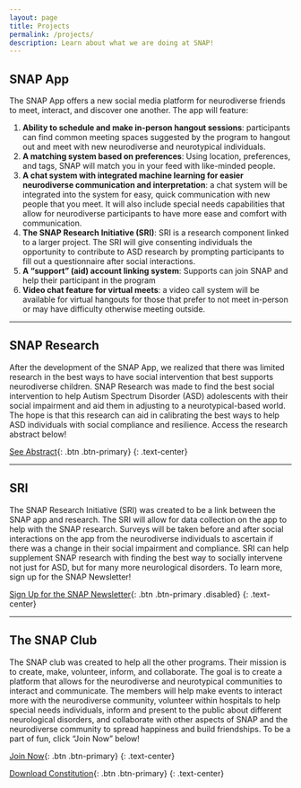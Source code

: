 ```yaml
---
layout: page
title: Projects
permalink: /projects/
description: Learn about what we are doing at SNAP!
---
```

## SNAP App
The SNAP App offers a new social media platform for neurodiverse friends to meet, interact, and discover one another. The app will feature:
1. **Ability to schedule and make in-person hangout sessions**: participants can find common meeting spaces suggested by the program to hangout out and meet with new neurodiverse and neurotypical individuals.
2.	**A matching system based on preferences**: Using location, preferences, and tags, SNAP will match you in your feed with like-minded people.
3.	**A chat system with integrated machine learning for easier neurodiverse communication and interpretation**: a chat system will be integrated into the system for easy, quick communication with new people that you meet. It will also include special needs capabilities that allow for neurodiverse participants to have more ease and comfort with communication.
4.	**The SNAP Research Initiative (SRI)**: SRI is a research component linked to a larger project. The SRI will give consenting individuals the opportunity to contribute to ASD research by prompting participants to fill out a questionnaire after social interactions.
5.	**A “support” (aid) account linking system**: Supports can join SNAP and help their participant in the program
6.	**Video chat feature for virtual meets**: a video call system will be available for virtual hangouts for those that prefer to not meet in-person or may have difficulty otherwise meeting outside.

---

## SNAP Research
After the development of the SNAP App, we realized that there was limited research in the best ways to have social intervention that best supports neurodiverse children. SNAP Research was made to find the best social intervention to help Autism Spectrum Disorder (ASD) adolescents with their social impairment and aid them in adjusting to a neurotypical-based world. The hope is that this research can aid in calibrating the best ways to help ASD individuals with social compliance and resilience. Access the research abstract below!

[See Abstract](/research-abstract/){: .btn .btn-primary}
{: .text-center}

---

## SRI
The SNAP Research Initiative (SRI) was created to be a link between the SNAP app and research. The SRI will allow for data collection on the app to help with the SNAP research. Surveys will be taken before and after social interactions on the app from the neurodiverse individuals to ascertain if there was a change in their social impairment and compliance. SRI can help supplement SNAP research with finding the best way to socially intervene not just for ASD, but for many more neurological disorders. To learn more, sign up for the SNAP Newsletter!

[Sign Up for the SNAP Newsletter](#sri){: .btn .btn-primary .disabled}
{: .text-center}

---

## The SNAP Club
The SNAP club was created to help all the other programs. Their mission is to create, make, volunteer, inform, and collaborate. The goal is to create a platform that allows for the neurodiverse and neurotypical communities to interact and communicate. The members will help make events to interact more with the neurodiverse community, volunteer within hospitals to help special needs individuals, inform and present to the public about different neurological disorders, and collaborate with other aspects of SNAP and the neurodiverse community to spread happiness and build friendships. To be a part of fun, click “Join Now” below!

[Join Now](/join){: .btn .btn-primary}
{: .text-center}

[Download Constitution](/assets/SNAP%20Club%20Consitution.docx){: .btn .btn-primary}
{: .text-center}